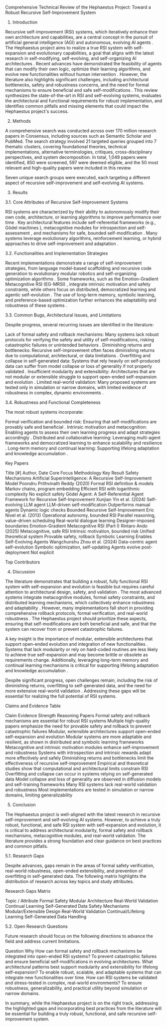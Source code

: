 Comprehensive Technical Review of the Hephaestus Project: Toward a Robust Recursive Self-Improvement System

1. Introduction

Recursive self-improvement (RSI) systems, which iteratively enhance their own architecture and capabilities, are a central concept in the pursuit of artificial general intelligence (AGI) and autonomous, evolving AI agents . The Hephaestus project aims to realize a true RSI system with self-expansion and evolutionary capabilities, a goal that aligns with the latest research in self-modifying, self-evolving, and self-organizing AI architectures . Recent advances have demonstrated the feasibility of agents that can modify their own logic, optimize their learning algorithms, and evolve new functionalities without human intervention . However, the literature also highlights significant challenges, including architectural bottlenecks, safety and robustness concerns, and the need for formal mechanisms to ensure beneficial and safe self-modifications . This review synthesizes the state-of-the-art in RSI and self-evolving systems, evaluates the architectural and functional requirements for robust implementation, and identifies common pitfalls and missing elements that could impact the Hephaestus project's success.

2. Methods

A comprehensive search was conducted across over 170 million research papers in Consensus, including sources such as Semantic Scholar and PubMed. The search strategy involved 21 targeted queries grouped into 7 thematic clusters, covering foundational theories, technical implementations, alternative terminologies, critiques, cross-disciplinary perspectives, and system decomposition. In total, 1,049 papers were identified, 850 were screened, 597 were deemed eligible, and the 50 most relevant and high-quality papers were included in this review.

Seven unique search groups were executed, each targeting a different aspect of recursive self-improvement and self-evolving AI systems.

3. Results

3.1. Core Attributes of Recursive Self-Improvement Systems

RSI systems are characterized by their ability to autonomously modify their own code, architecture, or learning algorithms to improve performance over time . Key architectural features include self-referential frameworks (e.g., Gödel machines ), metacognitive modules for introspection and self-assessment , and mechanisms for safe, bounded self-modification . Many systems leverage evolutionary algorithms, reinforcement learning, or hybrid approaches to drive self-improvement and adaptation .

3.2. Functionalities and Implementation Strategies

Recent implementations demonstrate a range of self-improvement strategies, from language model-based scaffolding and recursive code generation  to evolutionary modular robotics and self-organizing optimization algorithms . Some frameworks, such as the Emotion-Gradient Metacognitive RSI (EG-MRSI) , integrate intrinsic motivation and safety constraints, while others focus on distributed, democratized learning and agentic self-evolution . The use of long-term memory, symbolic learning, and preference-based optimization further enhances the adaptability and robustness of these systems .

3.3. Common Bugs, Architectural Issues, and Limitations

Despite progress, several recurring issues are identified in the literature:

Lack of formal safety and rollback mechanisms: Many systems lack robust protocols for verifying the safety and utility of self-modifications, risking catastrophic failures or unintended behaviors .
Diminishing returns and bottlenecks: Recursive self-improvement often faces diminishing returns due to computational, architectural, or data limitations .
Overfitting and collapse in self-generated data: Systems that rely heavily on self-produced data can suffer from model collapse or loss of generality if not properly validated .
Insufficient modularity and extensibility: Architectures that are not modular or extensible struggle to support open-ended self-expansion and evolution .
Limited real-world validation: Many proposed systems are tested only in simulation or narrow domains, with limited evidence of robustness in complex, dynamic environments .

3.4. Robustness and Functional Completeness

The most robust systems incorporate:

Formal verification and bounded risk: Ensuring that self-modifications are provably safe and beneficial .
Intrinsic motivation and metacognition: Enabling agents to assess their own learning progress and adapt strategies accordingly .
Distributed and collaborative learning: Leveraging multi-agent frameworks and democratized learning to enhance scalability and resilience .
Long-term memory and continual learning: Supporting lifelong adaptation and knowledge accumulation .

Key Papers

Title [#] Author, Date Core Focus Methodology Key Result Safety Mechanisms
Artificial Superintelligence: A Recursive Self-Improvement Model Poondru Prithvinath Reddy (2020) Formal RSI definition & models Markov chains, program embedding Efficient RSI with logarithmic complexity No explicit safety
Gödel Agent: A Self-Referential Agent Framework for Recursive Self-Improvement Xunjian Yin et al. (2024) Self-evolving LLM agent LLM-driven self-modification Outperforms manual agents Dynamic logic checks
Bounded Recursive Self-Improvement Eric Nivel et al. (2013) Operational autonomy, bounded RSI Parallel reasoning, value-driven scheduling Real-world dialogue learning Designer-imposed boundaries
Emotion-Gradient Metacognitive RSI (Part I) Rintaro Ando (2025) Metacognitive, safe RSI Intrinsic motivation, bounded risk Unified theoretical system Provable safety, rollback
Symbolic Learning Enables Self-Evolving Agents Wangchunshu Zhou et al. (2024) Data-centric agent self-evolution Symbolic optimization, self-updating Agents evolve post-deployment Not explicit

Top Contributors

4. Discussion

The literature demonstrates that building a robust, fully functional RSI system with self-expansion and evolution is feasible but requires careful attention to architectural design, safety, and validation . The most advanced systems integrate metacognitive modules, formal safety constraints, and distributed learning mechanisms, which collectively enhance robustness and adaptability . However, many implementations fall short in providing comprehensive rollback protocols, formal verification, and real-world robustness . The Hephaestus project should prioritize these aspects, ensuring that self-modifications are both beneficial and safe, and that the system can recover from or prevent catastrophic failures.

A key insight is the importance of modular, extensible architectures that support open-ended evolution and integration of new functionalities . Systems that lack modularity or rely on hard-coded routines are less likely to achieve true self-expansion and may become brittle or obsolete as requirements change. Additionally, leveraging long-term memory and continual learning mechanisms is critical for supporting lifelong adaptation and knowledge accumulation .

Despite significant progress, open challenges remain, including the risk of diminishing returns, overfitting to self-generated data, and the need for more extensive real-world validation . Addressing these gaps will be essential for realizing the full potential of RSI systems.

Claims and Evidence Table

Claim Evidence Strength Reasoning Papers
Formal safety and rollback mechanisms are essential for robust RSI systems  Multiple high-quality papers emphasize the need for provable safety and rollback to prevent catastrophic failures
Modular, extensible architectures support open-ended self-expansion and evolution  Modular systems are more adaptable and resilient, as shown in distributed and symbolic learning frameworks
Metacognitive and intrinsic motivation modules enhance self-improvement and robustness  Systems with introspection and intrinsic rewards adapt more effectively and safely
Diminishing returns and bottlenecks limit the effectiveness of recursive self-improvement  Empirical and theoretical studies show that computational and architectural limits constrain RSI
Overfitting and collapse can occur in systems relying on self-generated data  Model collapse and loss of generality are observed in diffusion models and self-training frameworks
Many RSI systems lack real-world validation and robustness  Most implementations are tested in simulation or narrow domains, limiting generalizability

5. Conclusion

The Hephaestus project is well-aligned with the latest research in recursive self-improvement and self-evolving AI systems. However, to achieve a truly robust, functional, and safe RSI system with self-expansion and evolution, it is critical to address architectural modularity, formal safety and rollback mechanisms, metacognitive modules, and real-world validation. The literature provides a strong foundation and clear guidance on best practices and common pitfalls.

5.1. Research Gaps

Despite advances, gaps remain in the areas of formal safety verification, real-world robustness, open-ended extensibility, and prevention of overfitting in self-generated data. The following matrix highlights the distribution of research across key topics and study attributes.

Research Gaps Matrix

Topic / Attribute Formal Safety Modular Architecture Real-World Validation Continual Learning Self-Generated Data
Safety Mechanisms
Modular/Extensible Design
Real-World Validation
Continual/Lifelong Learning
Self-Generated Data Handling

5.2. Open Research Questions

Future research should focus on the following directions to advance the field and address current limitations.

Question Why
How can formal safety and rollback mechanisms be integrated into open-ended RSI systems? To prevent catastrophic failures and ensure beneficial self-modifications in evolving architectures.
What architectural patterns best support modularity and extensibility for lifelong self-expansion? To enable robust, scalable, and adaptable systems that can integrate new functionalities over time.
How can RSI systems be validated and stress-tested in complex, real-world environments? To ensure robustness, generalizability, and practical utility beyond simulation or narrow domains.

In summary, while the Hephaestus project is on the right track, addressing the highlighted gaps and incorporating best practices from the literature will be essential for building a truly robust, functional, and safe recursive self-improvement system.